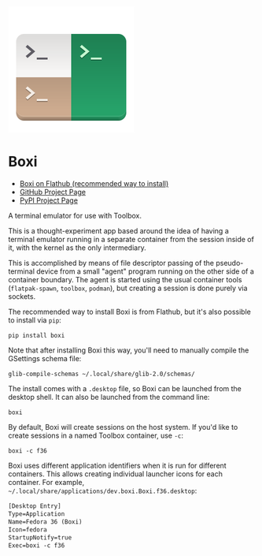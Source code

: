 ![](https://raw.githubusercontent.com/allisonkarlitskaya/boxi/main/data/share/icons/hicolor/scalable/apps/dev.boxi.Boxi.svg)

# Boxi

 - [Boxi on Flathub (recommended way to install)](https://flathub.org/apps/details/dev.boxi.Boxi)
 - [GitHub Project Page](https://github.com/allisonkarlitskaya/boxi/)
 - [PyPI Project Page](https://pypi.org/project/boxi/)

A terminal emulator for use with Toolbox.

This is a thought-experiment app based around the idea of having a terminal emulator running in a separate container from the session inside of it, with the kernel as the only intermediary.

This is accomplished by means of file descriptor passing of the pseudo-terminal device from a small "agent" program running on the other side of a container boundary.  The agent is started using the usual container tools (`flatpak-spawn`, `toolbox`, `podman`), but creating a session is done purely via sockets.

The recommended way to install Boxi is from Flathub, but it's also possible to install via `pip`:

```
pip install boxi
```

Note that after installing Boxi this way, you'll need to manually compile the GSettings schema file:

```
glib-compile-schemas ~/.local/share/glib-2.0/schemas/
```

The install comes with a `.desktop` file, so Boxi can be launched from the desktop shell.  It can also be launched from the command line:

```
boxi
```

By default, Boxi will create sessions on the host system.  If you'd like to create sessions in a named Toolbox container, use `-c`:

```
boxi -c f36
```

Boxi uses different application identifiers when it is run for different containers.  This allows creating individual launcher icons for each container.  For example, `~/.local/share/applications/dev.boxi.Boxi.f36.desktop`:

```
[Desktop Entry]
Type=Application
Name=Fedora 36 (Boxi)
Icon=fedora
StartupNotify=true
Exec=boxi -c f36
```
